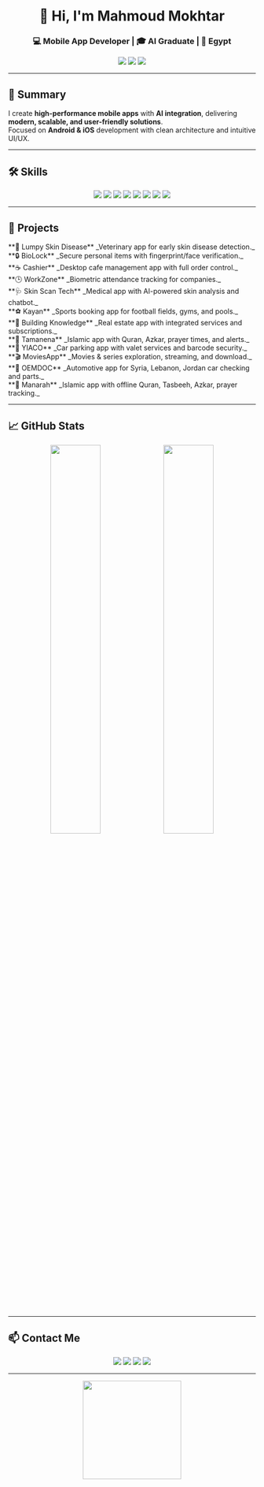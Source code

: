 <!-- Header -->
<h1 align="center">👋 Hi, I'm Mahmoud Mokhtar</h1>
<h3 align="center">💻 Mobile App Developer | 🎓 AI Graduate | 📍 Egypt</h3>

<p align="center">
  <a href="mailto:Mahmoudmokhtar2001@gmail.com"><img src="https://img.shields.io/badge/Email-Mahmoudmokhtar2001@gmail.com-red?style=for-the-badge&logo=gmail" /></a>
  <a href="https://github.com/Eng-Mahmoud-Mokhtar"><img src="https://img.shields.io/badge/GitHub-Profile-black?style=for-the-badge&logo=github" /></a>
  <a href="#"><img src="https://img.shields.io/badge/LinkedIn-Connect-blue?style=for-the-badge&logo=linkedin" /></a>
</p>

---

## 📝 Summary
I create **high-performance mobile apps** with **AI integration**, delivering **modern, scalable, and user-friendly solutions**.  
Focused on **Android & iOS** development with clean architecture and intuitive UI/UX.

---

## 🛠️ Skills
<div align="center">
  <img src="https://img.shields.io/badge/Flutter-02569B?style=for-the-badge&logo=flutter&logoColor=white" />
  <img src="https://img.shields.io/badge/Dart-0175C2?style=for-the-badge&logo=dart&logoColor=white" />
  <img src="https://img.shields.io/badge/Kotlin-0095D5?style=for-the-badge&logo=kotlin&logoColor=white" />
  <img src="https://img.shields.io/badge/Python-3776AB?style=for-the-badge&logo=python&logoColor=white" />
  <img src="https://img.shields.io/badge/Firebase-FFCA28?style=for-the-badge&logo=firebase&logoColor=black" />
  <img src="https://img.shields.io/badge/Git-000000?style=for-the-badge&logo=git&logoColor=white" />
  <img src="https://img.shields.io/badge/REST API-0088CC?style=for-the-badge" />
  <img src="https://img.shields.io/badge/Figma-F24E1E?style=for-the-badge&logo=figma&logoColor=white" />
</div>

---

## 💼 Projects
<div align="center">

<div align="left">
**🐄 Lumpy Skin Disease**  
_Veterinary app for early skin disease detection._  
</div>
<div align="left">
**🔒 BioLock**  
_Secure personal items with fingerprint/face verification._  
</div>
<div align="left">
**☕ Cashier**  
_Desktop cafe management app with full order control._  
</div>
<div align="left">
**🕒 WorkZone**  
_Biometric attendance tracking for companies._  
</div>
<div align="left">
**🩺 Skin Scan Tech**  
_Medical app with AI-powered skin analysis and chatbot._  
</div>
<div align="left">
**⚽ Kayan**  
_Sports booking app for football fields, gyms, and pools._  
</div>
<div align="left">
**🏢 Building Knowledge**  
_Real estate app with integrated services and subscriptions._  
</div>
<div align="left">
**📿 Tamanena**  
_Islamic app with Quran, Azkar, prayer times, and alerts._  
</div>
<div align="left">
**🚗 YIACO**  
_Car parking app with valet services and barcode security._  
</div>
<div align="left">
**🎬 MoviesApp**  
_Movies & series exploration, streaming, and download._  
</div>
<div align="left">
**🚙 OEMDOC**  
_Automotive app for Syria, Lebanon, Jordan car checking and parts._  
</div>
<div align="left">
**🕌 Manarah**  
_Islamic app with offline Quran, Tasbeeh, Azkar, prayer tracking._  
</div>

</div>

---

## 📈 GitHub Stats
<p align="center">
  <img src="https://github-readme-stats.vercel.app/api?username=Eng-Mahmoud-Mokhtar&show_icons=true&theme=radical" width="45%" />
  <img src="https://github-readme-stats.vercel.app/api/top-langs/?username=Eng-Mahmoud-Mokhtar&layout=compact&theme=radical" width="45%" />
</p>

---

## 📫 Contact Me
<div align="center">
  <a href="mailto:Mahmoudmokhtar2001@gmail.com"><img src="https://img.shields.io/badge/Email-Gmail-red?style=for-the-badge&logo=gmail" /></a>
  <a href="tel:+201017900067"><img src="https://img.shields.io/badge/Phone-01017900067-green?style=for-the-badge&logo=android" /></a>
  <a href="https://github.com/Eng-Mahmoud-Mokhtar"><img src="https://img.shields.io/badge/GitHub-Profile-black?style=for-the-badge&logo=github" /></a>
  <a href="#"><img src="https://img.shields.io/badge/LinkedIn-Connect-blue?style=for-the-badge&logo=linkedin" /></a>
</div>

---

<p align="center">
  <img src="https://media.giphy.com/media/l0MYt5jPR6QX5pnqM/giphy.gif" width="200" />
</p>
